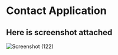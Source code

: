 # Contact Application

## Here is screenshot attached

![Screenshot (122)](https://github.com/user-attachments/assets/94526931-ad8e-4116-8d36-ecb6b9a77f32)
